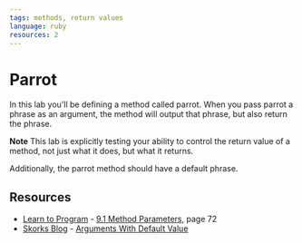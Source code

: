 ```yaml
---
tags: methods, return values
language: ruby
resources: 2
---
```


# Parrot

In this lab you'll be defining a method called parrot. When you pass parrot a phrase as an argument, the method will output that phrase, but also return the phrase. 

**Note** This lab is explicitly testing your ability to control the return value of a method, not just what it does, but what it returns.

Additionally, the parrot method should have a default phrase.

## Resources
* [Learn to Program](http://books.flatironschool.com/books/43) - [9.1 Method Parameters](http://books.flatironschool.com/books/43), page 72
* [Skorks Blog](http://www.skorks.com/) - [Arguments With Default Value](http://www.skorks.com/2009/08/method-arguments-in-ruby/)
